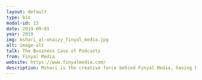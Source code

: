 ```yaml
---
layout: default
type: bio
modal-id: 13
date: 2019-09-01
year: 2019
img: mshari_al-onaizy_finyal_media.jpg
alt: image-alt
talk: The Business Case of Podcasts
from: Finyal Media
website: https://www.finyalmedia.com/ 
description: Mshari is the creative force behind Finyal Media, having kickstarted the business with the creation of his original podcast, Millennial Mirrors. Following the success of his podcasting experiment, Mshari decided to turn his passion project into a business with the launch of Finyal Media. Prior to establishing Finyal, Mshari held several senior management positions in Kuwaiti businesses such as Abyat Megastore and NTEC. He is also a certified coach and holds a Masters in Entrepreneurship from University of Southampton.
---
```

